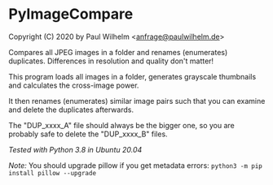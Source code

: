 # PyImageCompare

Copyright (C) 2020 by Paul Wilhelm <<anfrage@paulwilhelm.de>>

Compares all JPEG images in a folder and renames (enumerates) duplicates. Differences in resolution and quality don't matter!

This program loads all images in a folder, generates grayscale thumbnails and calculates the cross-image power.

It then renames (enumerates) similar image pairs such that you can examine and delete the duplicates afterwards.

The "DUP_xxxx_A" file should always be the bigger one, so you are probably safe to delete the "DUP_xxxx_B" files.

*Tested with Python 3.8 in Ubuntu 20.04*

*Note:* You should upgrade pillow if you get metadata errors:  ``python3 -m pip install pillow --upgrade``

